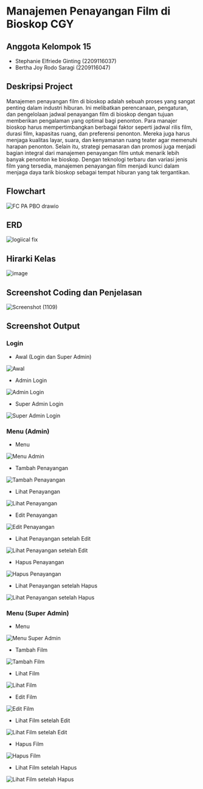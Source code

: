 # Manajemen Penayangan Film di Bioskop CGY
## Anggota Kelompok 15
- Stephanie Elfriede Ginting (2209116037)
- Bertha Joy Rodo Saragi (2209116047)
## Deskripsi Project
Manajemen penayangan film di bioskop adalah sebuah proses yang sangat penting dalam industri hiburan. Ini melibatkan perencanaan, pengaturan, dan pengelolaan jadwal penayangan film di bioskop dengan tujuan memberikan pengalaman yang optimal bagi penonton. Para manajer bioskop harus mempertimbangkan berbagai faktor seperti jadwal rilis film, durasi film, kapasitas ruang, dan preferensi penonton. Mereka juga harus menjaga kualitas layar, suara, dan kenyamanan ruang teater agar memenuhi harapan penonton. Selain itu, strategi pemasaran dan promosi juga menjadi bagian integral dari manajemen penayangan film untuk menarik lebih banyak penonton ke bioskop. Dengan teknologi terbaru dan variasi jenis film yang tersedia, manajemen penayangan film menjadi kunci dalam menjaga daya tarik bioskop sebagai tempat hiburan yang tak tergantikan.
## Flowchart
![FC PA PBO drawio](https://github.com/kelompok-15-pbo/PA_PBO_KEL15/assets/122262846/f8b6b997-e0db-4645-b591-cc831c5720ae)
## ERD
![logiical fix](https://github.com/kelompok-15-pbo/PA_PBO_KEL15/assets/122262846/e4fedfc4-e717-4c05-8dc5-49db65e9cd0f)
## Hirarki Kelas
![image](https://github.com/PA-PBO-KEL-15/PA-PBO/assets/126863743/e179a9ba-a1df-4d15-b9c8-8a4ee0cf53a2)
## Screenshot Coding dan Penjelasan
![Screenshot (1109)](https://github.com/PA-PBO-KEL-15/PA-PBO/assets/126863743/c5636912-a5c0-4834-94c8-b5f4e70a2435)
## Screenshot Output
### Login
- Awal (Login dan Super Admin)
  
![Awal](https://github.com/PA-PBO-KEL-15/PA-PBO/assets/126863743/22d03321-4dc4-45d8-935d-779a01578b2b)

- Admin Login
  
![Admin Login](https://github.com/PA-PBO-KEL-15/PA-PBO/assets/126863743/983001c4-6f74-428d-94c7-0ddd43ad7e30)

- Super Admin Login
  
![Super Admin Login](https://github.com/PA-PBO-KEL-15/PA-PBO/assets/126863743/f1e6ff6f-cfd2-4e62-9ff3-22009a8a6017)

### Menu (Admin)
- Menu

![Menu Admin](https://github.com/PA-PBO-KEL-15/PA-PBO/assets/126863743/d179ee75-03ac-41a5-8f14-6542d009b855)

- Tambah Penayangan

![Tambah Penayangan](https://github.com/PA-PBO-KEL-15/PA-PBO/assets/126863743/1a1249b2-0591-4b8e-9a3a-7966cd84bb33)

- Lihat Penayangan

![Lihat Penayangan](https://github.com/PA-PBO-KEL-15/PA-PBO/assets/126863743/ed003cf9-a77f-4d2a-b6c6-cd59833e54c7)

- Edit Penayangan

![Edit Penayangan](https://github.com/PA-PBO-KEL-15/PA-PBO/assets/126863743/38f0feb8-7651-40d2-9848-56cd0c43c67e)

- Lihat Penayangan setelah Edit

![Lihat Penayangan setelah Edit](https://github.com/PA-PBO-KEL-15/PA-PBO/assets/126863743/7629594f-0f60-4840-b022-8286fc550a87)

- Hapus Penayangan

![Hapus Penayangan](https://github.com/PA-PBO-KEL-15/PA-PBO/assets/126863743/66621a46-c69d-4b14-91a6-781458ee8024)

- Lihat Penayangan setelah Hapus

![Lihat Penayangan setelah Hapus](https://github.com/PA-PBO-KEL-15/PA-PBO/assets/126863743/9c450108-b6c9-4f94-8b0c-616e417d5fd6)

### Menu (Super Admin)
- Menu

![Menu Super Admin](https://github.com/PA-PBO-KEL-15/PA-PBO/assets/126863743/01496f5a-8ec7-4bc6-be67-04c2c786f4dc)

- Tambah Film

![Tambah Film](https://github.com/PA-PBO-KEL-15/PA-PBO/assets/126863743/4b2c57f6-7f0e-4d81-8760-22f3e970c2a3)

- Lihat Film

![Lihat Film](https://github.com/PA-PBO-KEL-15/PA-PBO/assets/126863743/6feb0df6-5f13-422f-ac57-e112220274ac)

- Edit Film
  
![Edit Film](https://github.com/PA-PBO-KEL-15/PA-PBO/assets/126863743/b05d2b2c-c9bc-42f0-9626-1da3c0f213ab)

- Lihat Film setelah Edit

![Lihat Film setelah Edit](https://github.com/PA-PBO-KEL-15/PA-PBO/assets/126863743/54c0bb1d-541f-4e6f-9129-ff1c494798e0)

- Hapus Film

![Hapus Film](https://github.com/PA-PBO-KEL-15/PA-PBO/assets/126863743/709c62b8-2788-46f2-b1f2-e80a8b9bb150)

- Lihat Film setelah Hapus

![Lihat Film setelah Hapus](https://github.com/PA-PBO-KEL-15/PA-PBO/assets/126863743/71c5e93c-eb46-49f0-9ab2-39a57b309344)



















